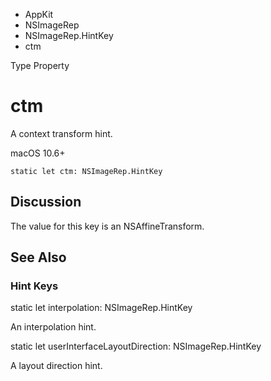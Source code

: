 

- AppKit
- NSImageRep
- NSImageRep.HintKey
-  ctm 

Type Property

# ctm

A context transform hint.

macOS 10.6+

``` source
static let ctm: NSImageRep.HintKey
```

## Discussion

The value for this key is an NSAffineTransform.

## See Also

### Hint Keys

static let interpolation: NSImageRep.HintKey

An interpolation hint.

static let userInterfaceLayoutDirection: NSImageRep.HintKey

A layout direction hint.

